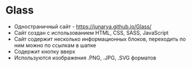 # Glass

- Одностраничный сайт - https://junarya.github.io/Glass/
- Сайт создан с использованием HTML, CSS, SASS, JavaScript
- Сайт содержит несколько информационных блоков, переходить по ним можно по ссылкам в шапке
- Содержит кнопку вверх
- Используются изображения .PNG, .JPG, .SVG форматов
